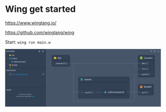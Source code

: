 # Wing get started

https://www.winglang.io/

https://github.com/winglang/wing

Start: `wing run main.w`

<img src="image.png">
